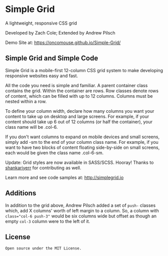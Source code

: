 # Simple Grid
A lightweight, responsive CSS grid  

Developed by Zach Cole; Extended by Andrew Pilsch

Demo Site at: https://oncomouse.github.io/Simple-Grid/

## Simple Grid and Simple Code

Simple Grid is a mobile-first 12-column CSS grid system to make developing responsive websites easy and fast.

All the code you need is simple and familiar. A parent container class contains the grid. Within the container are rows. Row classes denote rows of content, which can be filled with up to 12 columns. Columns must be nested within a row. 

To define your column width, declare how many columns you want your content to take up on desktop and large screens. For example, if your content should take up 6 out of 12 columns (or half the container), your class name will be .col-6.

If you don't want columns to expand on mobile devices and small screens, simply add -sm to the end of your column class name. For example, if you want to have two blocks of content floating side-by-side on small screens, each would be given the class name .col-6-sm.

Update: Grid styles are now available in SASS/SCSS. Hooray! Thanks to [shankariyerr](https://github.com/shankariyerr/) for contributing as well.

Learn more and see code samples at: http://simplegrid.io

## Additions

In addition to the grid above, Andrew Pilsch added a set of `push-` classes which, add X columns' worth of left margin to a column. So, a column with `class="col-6 push-3"` would be six columns wide but offset as though an empty `col-3` column were to the left of it.

## License

    Open source under the MIT License.

